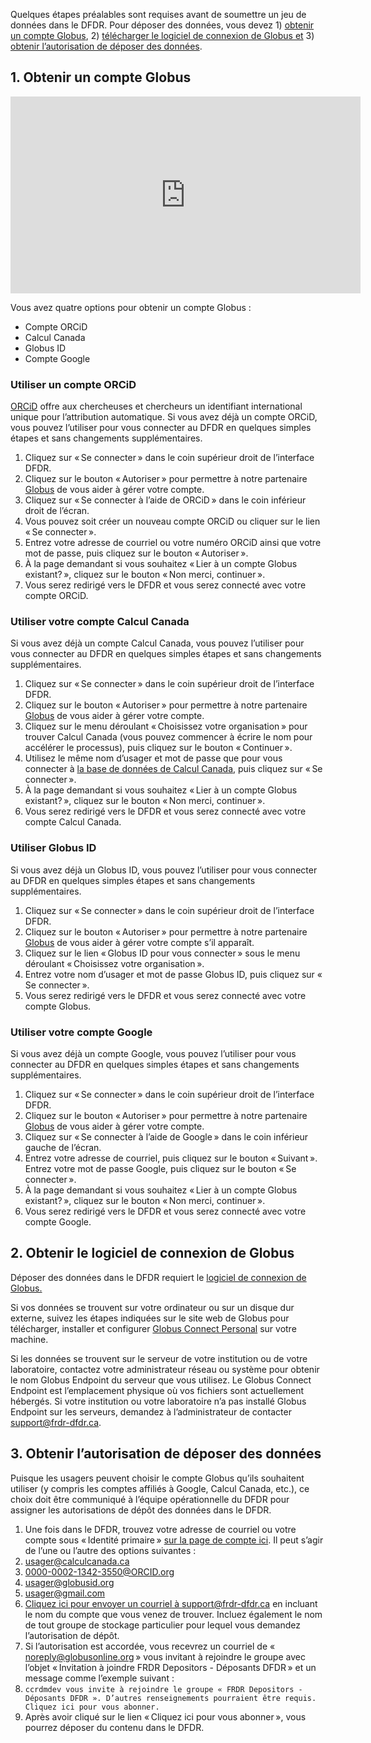 Quelques étapes préalables sont requises avant de soumettre un jeu de données dans le DFDR. Pour déposer des données, vous devez 1) [obtenir un compte Globus](avant_d'utiliser.md#1-obtenir-un-compte-globus), 2) [télécharger le logiciel de connexion de Globus et](avant_d'utiliser.md#2-obtenir-le-logiciel-de-connexion-de-globus) 3) [obtenir l’autorisation de déposer des données](avant_d'utiliser.md#3-obtenir-lautorisation-de-deposer-des-donnees).

## 1. Obtenir un compte Globus

<p style="text-align: center;"><iframe src="https://www.youtube.com/embed/Amj-RpT_y2c&list=PLX9EpizS4A0suoSV2N0nn9parl96xHPkz&index=3?cc_lang_pref=fr&cc_load_policy=1" width="560" height="315" frameborder="0" allowfullscreen="allowfullscreen"></iframe></p>

Vous avez quatre options pour obtenir un compte Globus :
* Compte ORCiD
* Calcul Canada
* Globus ID
* Compte Google

### Utiliser un compte ORCiD
[ORCiD](https://orcid.org/) offre aux chercheuses et chercheurs un identifiant international unique pour l’attribution automatique.
Si vous avez déjà un compte ORCiD, vous pouvez l’utiliser pour vous connecter au DFDR en quelques simples étapes et sans changements supplémentaires.

1. Cliquez sur « Se connecter » dans le coin supérieur droit de l’interface DFDR.
2. Cliquez sur le bouton « Autoriser » pour permettre à notre partenaire [Globus](https://www.globus.org/) de vous aider à gérer votre compte.
3. Cliquez sur « Se connecter à l’aide de ORCiD » dans le coin inférieur droit de l’écran.
4. Vous pouvez soit créer un nouveau compte ORCiD ou cliquer sur le lien « Se connecter ».
5. Entrez votre adresse de courriel ou votre numéro ORCiD ainsi que votre mot de passe, puis cliquez sur le bouton « Autoriser ».
6. À la page demandant si vous souhaitez « Lier à un compte Globus existant? », cliquez sur le bouton « Non merci, continuer ».
7. Vous serez redirigé vers le DFDR et vous serez connecté avec votre compte ORCiD.

### Utiliser votre compte Calcul Canada
Si vous avez déjà un compte Calcul Canada, vous pouvez l’utiliser pour vous connecter au DFDR en quelques simples étapes et sans changements supplémentaires.

1. Cliquez sur « Se connecter » dans le coin supérieur droit de l’interface DFDR.
2. Cliquez sur le bouton « Autoriser » pour permettre à notre partenaire [Globus](https://www.globus.org/) de vous aider à gérer votre compte.
3. Cliquez sur le menu déroulant « Choisissez votre organisation » pour trouver Calcul Canada (vous pouvez commencer à écrire le nom pour accélérer le processus), puis cliquez sur le bouton « Continuer ».
4. Utilisez le même nom d’usager et mot de passe que pour vous connecter à [la base de données de Calcul Canada](https://ccdb.computecanada.ca/security/login), puis cliquez sur « Se connecter ».
5. À la page demandant si vous souhaitez « Lier à un compte Globus existant? », cliquez sur le bouton « Non merci, continuer ».
6. Vous serez redirigé vers le DFDR et vous serez connecté avec votre compte Calcul Canada.

### Utiliser Globus ID
Si vous avez déjà un Globus ID, vous pouvez l’utiliser pour vous connecter au DFDR en quelques simples étapes et sans changements supplémentaires.

1. Cliquez sur « Se connecter » dans le coin supérieur droit de l’interface DFDR.
2. Cliquez sur le bouton « Autoriser » pour permettre à notre partenaire [Globus](https://www.globus.org/) de vous aider à gérer votre compte s’il apparaît.
3. Cliquez sur le lien « Globus ID pour vous connecter » sous le menu déroulant « Choisissez votre organisation ».
4. Entrez votre nom d’usager et mot de passe Globus ID, puis cliquez sur « Se connecter ».
5. Vous serez redirigé vers le DFDR et vous serez connecté avec votre compte Globus.

### Utiliser votre compte Google
Si vous avez déjà un compte Google, vous pouvez l’utiliser pour vous connecter au DFDR en quelques simples étapes et sans changements supplémentaires.

1. Cliquez sur « Se connecter » dans le coin supérieur droit de l’interface DFDR.
2. Cliquez sur le bouton « Autoriser » pour permettre à notre partenaire [Globus](https://www.globus.org/) de vous aider à gérer votre compte.
3. Cliquez sur « Se connecter à l’aide de Google » dans le coin inférieur gauche de l’écran.
4. Entrez votre adresse de courriel, puis cliquez sur le bouton « Suivant ». Entrez votre mot de passe Google, puis cliquez sur le bouton « Se connecter ».
5. À la page demandant si vous souhaitez « Lier à un compte Globus existant? », cliquez sur le bouton « Non merci, continuer ».
6. Vous serez redirigé vers le DFDR et vous serez connecté avec votre compte Google.

## 2. Obtenir le logiciel de connexion de Globus
Déposer des données dans le DFDR requiert le [logiciel de connexion de Globus.](https://www.globus.org/globus-connect)

Si vos données se trouvent sur votre ordinateur ou sur un disque dur externe, suivez les étapes indiquées sur le site web de Globus pour télécharger, installer et configurer [Globus Connect Personal](https://www.globus.org/globus-connect-personal) sur votre machine.

Si les données se trouvent sur le serveur de votre institution ou de votre laboratoire, contactez votre administrateur réseau ou système pour obtenir le nom Globus Endpoint du serveur que vous utilisez. Le Globus Connect Endpoint est l’emplacement physique où vos fichiers sont actuellement hébergés. Si votre institution ou votre laboratoire n’a pas installé Globus Endpoint sur les serveurs, demandez à l’administrateur de contacter [support@frdr-dfdr.ca](mailto:support@frdr-dfdr.ca).

## 3. Obtenir l’autorisation de déposer des données

Puisque les usagers peuvent choisir le compte Globus qu’ils souhaitent utiliser (y compris les comptes affiliés à Google, Calcul Canada, etc.), ce choix doit être communiqué à l’équipe opérationnelle du DFDR pour assigner les autorisations de dépôt des données dans le DFDR.

1. Une fois dans le DFDR, trouvez votre adresse de courriel ou votre compte sous « Identité primaire » [sur la page de compte ici](https://globus.frdr.ca/globus-app/account?locale=fr-ca). Il peut s’agir de l’une ou l’autre des options suivantes :
2. usager@calculcanada.ca
3. 0000-0002-1342-3550@ORCID.org
4. usager@globusid.org
5. usager@gmail.com
6. [Cliquez ici pour envoyer un courriel à support@frdr-dfdr.ca](mailto:support@frdr-dfdr.ca) en incluant le nom du compte que vous venez de trouver. Incluez également le nom de tout groupe de stockage particulier pour lequel vous demandez l’autorisation de dépôt.
7. Si l’autorisation est accordée, vous recevrez un courriel de « noreply@globusonline.org » vous invitant à rejoindre le groupe avec l’objet « Invitation à joindre FRDR Depositors - Déposants DFDR » et un message comme l’exemple suivant :
8. ```ccrdmdev vous invite à rejoindre le groupe « FRDR Depositors - Déposants DFDR ». D’autres renseignements pourraient être requis. Cliquez ici pour vous abonner.```
9. Après avoir cliqué sur le lien « Cliquez ici pour vous abonner », vous pourrez déposer du contenu dans le DFDR.

